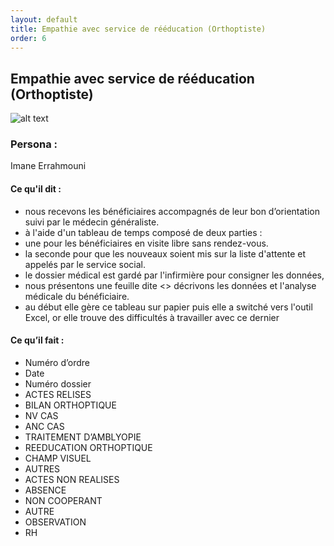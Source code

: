 ```yaml
---
layout: default
title: Empathie avec service de rééducation (Orthoptiste)
order: 6
---
```



## Empathie avec service de rééducation (Orthoptiste)
![alt text]({{site.baseurl}}/Empathie-pôle-médicale/images/d’empathie-d’orthoptiste.png)

<!-- note -->
### Persona : 
Imane Errahmouni

#### Ce qu'il dit : 
- nous recevons les bénéficiaires accompagnés de leur bon d’orientation suivi par le médecin généraliste.
- à l'aide d'un tableau de temps composé de deux parties :
- une pour les bénéficiaires en visite libre sans rendez-vous.
- la seconde pour que les nouveaux soient mis sur la liste d'attente et appelés par le service social.
- le dossier médical est gardé par l'infirmière pour consigner les données,
- nous présentons une feuille dite <<BILAN ORTHOPTIQUE>>  décrivons les données et l'analyse médicale du bénéficiaire.
- au début elle gère ce tableau sur papier  puis elle a switché vers l'outil Excel, or elle trouve des difficultés à travailler avec ce dernier

#### Ce qu’il fait : 
- Numéro d’ordre 
- Date
- Numéro dossier 
- ACTES RELISES
- BILAN ORTHOPTIQUE
- NV CAS
- ANC CAS
- TRAITEMENT D’AMBLYOPIE
- REEDUCATION ORTHOPTIQUE
- CHAMP VISUEL
- AUTRES
- ACTES NON REALISES
- ABSENCE
- NON COOPERANT 
- AUTRE
- OBSERVATION
- RH

<!-- new slide -->